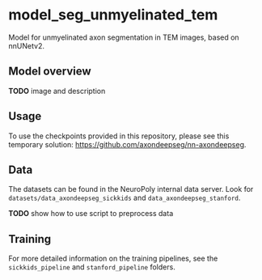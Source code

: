 # model_seg_unmyelinated_tem
Model for unmyelinated axon segmentation in TEM images, based on nnUNetv2.

## Model overview
**TODO** image and description

## Usage
To use the checkpoints provided in this repository, please see this temporary solution: https://github.com/axondeepseg/nn-axondeepseg. 

## Data
The datasets can be found in the NeuroPoly internal data server. Look for `datasets/data_axondeepseg_sickkids` and `data_axondeepseg_stanford`.

**TODO** show how to use script to preprocess data


## Training
For more detailed information on the training pipelines, see the `sickkids_pipeline` and `stanford_pipeline` folders.
